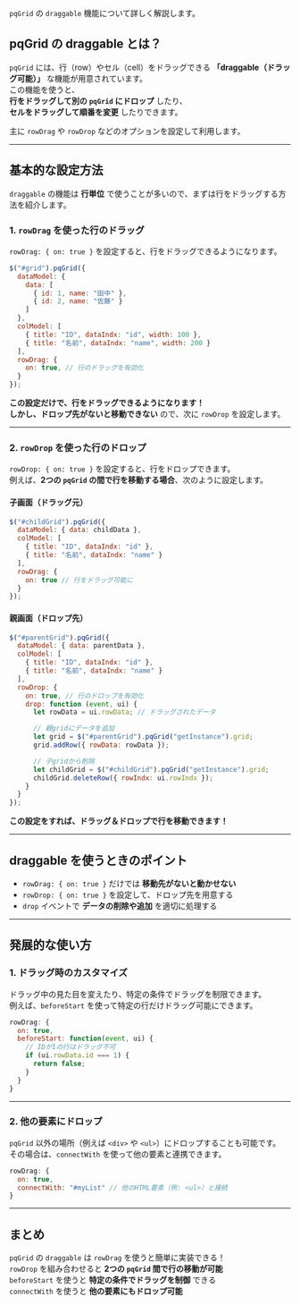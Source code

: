 `pqGrid` の `draggable` 機能について詳しく解説します。  

## **pqGrid の draggable とは？**
`pqGrid` には、行（row）やセル（cell）をドラッグできる **「draggable（ドラッグ可能）」** な機能が用意されています。  
この機能を使うと、  
**行をドラッグして別の `pqGrid` にドロップ** したり、  
**セルをドラッグして順番を変更** したりできます。  

主に `rowDrag` や `rowDrop` などのオプションを設定して利用します。  

---

## **基本的な設定方法**
`draggable` の機能は **行単位** で使うことが多いので、まずは行をドラッグする方法を紹介します。  

### **1. `rowDrag` を使った行のドラッグ**
`rowDrag: { on: true }` を設定すると、行をドラッグできるようになります。  
```javascript
$("#grid").pqGrid({
  dataModel: {
    data: [
      { id: 1, name: "田中" },
      { id: 2, name: "佐藤" }
    ]
  },
  colModel: [
    { title: "ID", dataIndx: "id", width: 100 },
    { title: "名前", dataIndx: "name", width: 200 }
  ],
  rowDrag: {
    on: true, // 行のドラッグを有効化
  }
});
```
**この設定だけで、行をドラッグできるようになります！**  
**しかし、ドロップ先がないと移動できない** ので、次に `rowDrop` を設定します。

---

### **2. `rowDrop` を使った行のドロップ**
`rowDrop: { on: true }` を設定すると、行をドロップできます。  
例えば、**2つの `pqGrid` の間で行を移動する場合**、次のように設定します。

#### **子画面（ドラッグ元）**
```javascript
$("#childGrid").pqGrid({
  dataModel: { data: childData },
  colModel: [
    { title: "ID", dataIndx: "id" },
    { title: "名前", dataIndx: "name" }
  ],
  rowDrag: {
    on: true // 行をドラッグ可能に
  }
});
```

#### **親画面（ドロップ先）**
```javascript
$("#parentGrid").pqGrid({
  dataModel: { data: parentData },
  colModel: [
    { title: "ID", dataIndx: "id" },
    { title: "名前", dataIndx: "name" }
  ],
  rowDrop: {
    on: true, // 行のドロップを有効化
    drop: function (event, ui) {
      let rowData = ui.rowData; // ドラッグされたデータ

      // 親gridにデータを追加
      let grid = $("#parentGrid").pqGrid("getInstance").grid;
      grid.addRow({ rowData: rowData });

      // 子gridから削除
      let childGrid = $("#childGrid").pqGrid("getInstance").grid;
      childGrid.deleteRow({ rowIndx: ui.rowIndx });
    }
  }
});
```

 **この設定をすれば、ドラッグ＆ドロップで行を移動できます！** 

---

## **draggable を使うときのポイント**
- `rowDrag: { on: true }` だけでは **移動先がないと動かせない**  
- `rowDrop: { on: true }` を設定して、ドロップ先を用意する  
- `drop` イベントで **データの削除や追加** を適切に処理する  

---

## **発展的な使い方**
### **1. ドラッグ時のカスタマイズ**
ドラッグ中の見た目を変えたり、特定の条件でドラッグを制限できます。  
例えば、`beforeStart` を使って特定の行だけドラッグ可能にできます。

```javascript
rowDrag: {
  on: true,
  beforeStart: function(event, ui) {
    // IDが1の行はドラッグ不可
    if (ui.rowData.id === 1) {
      return false;
    }
  }
}
```

---

### **2. 他の要素にドロップ**
`pqGrid` 以外の場所（例えば `<div>` や `<ul>`）にドロップすることも可能です。  
その場合は、`connectWith` を使って他の要素と連携できます。

```javascript
rowDrag: {
  on: true,
  connectWith: "#myList" // 他のHTML要素（例: <ul>）と接続
}
```

---

## **まとめ**
 `pqGrid` の `draggable` は `rowDrag` を使うと簡単に実装できる！  
 `rowDrop` を組み合わせると **2つの `pqGrid` 間で行の移動が可能**  
 `beforeStart` を使うと **特定の条件でドラッグを制御** できる  
 `connectWith` を使うと **他の要素にもドロップ可能**  

